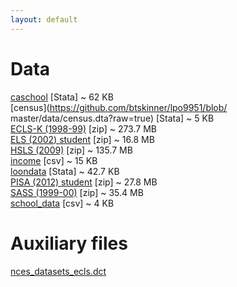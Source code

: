 ```yaml
---
layout: default
---
```


# Data  

[caschool](https://github.com/btskinner/lpo9951/raw/master/data/caschool.dta?raw=true) [Stata] ~ 62 KB  
[census](https://github.com/btskinner/lpo9951/blob/ master/data/census.dta?raw=true) [Stata] ~ 5 KB      
[ECLS-K (1998-99)](http://nces.ed.gov/edat/data/zip/ECLSK_1998-99_v1_0_Stata_Datasets.zip) [zip] ~ 273.7 MB  
[ELS (2002) student](http://nces.ed.gov/edat/data/zip/ELS_2002-12_PETS_v1_0_Student_Stata_Datasets.zip) [zip] ~ 16.8 MB  
[HSLS (2009)](http://nces.ed.gov/edat/data/zip/HSLS_2009_v2_0_Stata_Datasets.zip) [zip] ~ 135.7 MB  
[income](https://github.com/btskinner/lpo9951/raw/master/data/income.csv?raw=true)
[csv] ~ 15 KB  
[loondata](https://github.com/btskinner/lpo9951/raw/master/data/loondata.dta?raw=true)
[Stata] ~ 42.7 KB  
[PISA (2012) student](http://pisa2012.acer.edu.au/downloads/INT_COG12_DEC03.zip) [zip] ~ 27.8 MB  
[SASS (1999-00)](http://nces.ed.gov/edat/data/zip/SASS_1999-00_TFS_2000-01_v1_0_CSV_Datasets.zip) [zip] ~ 35.4 MB  
[school_data](https://github.com/btskinner/lpo9951/blob/master/data/school_data.csv?raw=true) [csv] ~ 4 KB 

# Auxiliary files

[nces\_datasets\_ecls.dct](hhttps://raw.githubusercontent.com/btskinner/lpo9951/master/aux/nces_datasets_ecls.dct)
